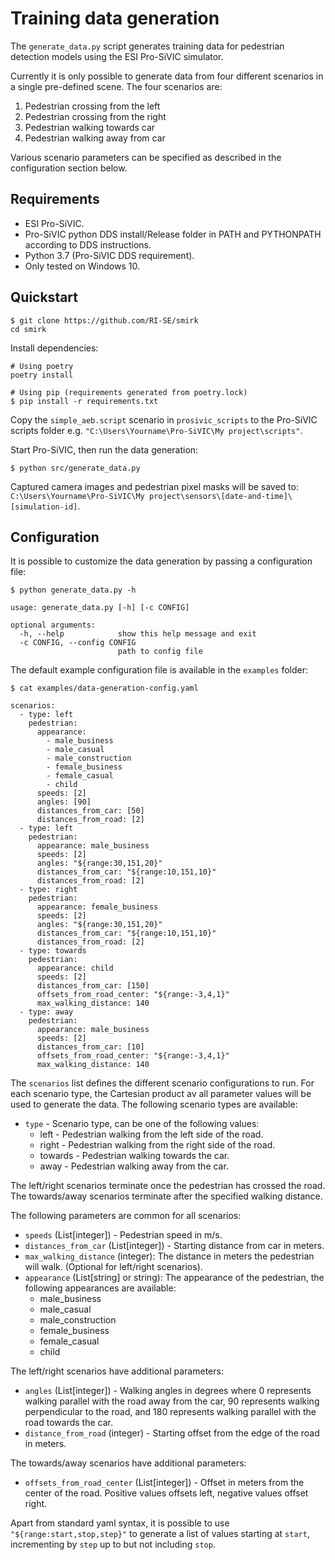 # Training data generation
The `generate_data.py` script generates training data for pedestrian detection models using the ESI Pro-SiVIC simulator.

Currently it is only possible to generate data from four different scenarios in a single pre-defined scene. The four scenarios are:

1. Pedestrian crossing from the left
2. Pedestrian crossing from the right
3. Pedestrian walking towards car
3. Pedestrian walking away from car

Various scenario parameters can be specified as described in the configuration section below.

## Requirements

* ESI Pro-SiVIC.
* Pro-SiVIC python DDS install/Release folder in PATH and PYTHONPATH according to DDS instructions.
* Python 3.7 (Pro-SiVIC DDS requirement).
* Only tested on Windows 10.

## Quickstart

```
$ git clone https://github.com/RI-SE/smirk
cd smirk
```

Install dependencies:

```
# Using poetry
poetry install

# Using pip (requirements generated from poetry.lock)
$ pip install -r requirements.txt
```

Copy the `simple_aeb.script` scenario in `prosivic_scripts` to the Pro-SiVIC scripts folder e.g. `"C:\Users\Yourname\Pro-SiVIC\My project\scripts"`.

Start Pro-SiVIC, then run the data generation:

```
$ python src/generate_data.py
```

Captured camera images and pedestrian pixel masks will be saved to: `C:\Users\Yourname\Pro-SiVIC\My project\sensors\[date-and-time]\[simulation-id]`.

## Configuration
It is possible to customize the data generation by passing a configuration file:

```
$ python generate_data.py -h

usage: generate_data.py [-h] [-c CONFIG]

optional arguments:
  -h, --help            show this help message and exit
  -c CONFIG, --config CONFIG
                        path to config file
```

The default example configuration file is available in the `examples` folder:

```
$ cat examples/data-generation-config.yaml

scenarios:
  - type: left
    pedestrian:
      appearance:
        - male_business
        - male_casual
        - male_construction
        - female_business
        - female_casual
        - child
      speeds: [2]
      angles: [90]
      distances_from_car: [50]
      distances_from_road: [2]
  - type: left
    pedestrian:
      appearance: male_business
      speeds: [2]
      angles: "${range:30,151,20}"
      distances_from_car: "${range:10,151,10}"
      distances_from_road: [2]
  - type: right
    pedestrian:
      appearance: female_business
      speeds: [2]
      angles: "${range:30,151,20}"
      distances_from_car: "${range:10,151,10}"
      distances_from_road: [2]
  - type: towards
    pedestrian:
      appearance: child
      speeds: [2]
      distances_from_car: [150]
      offsets_from_road_center: "${range:-3,4,1}"
      max_walking_distance: 140
  - type: away
    pedestrian:
      appearance: male_business
      speeds: [2]
      distances_from_car: [10]
      offsets_from_road_center: "${range:-3,4,1}"
      max_walking_distance: 140
```

The `scenarios` list defines the different scenario configurations to run. For each scenario type, the Cartesian product av all parameter values will be used to generate the data. The following scenario types are available:

* `type` - Scenario type, can be one of the following values:
  * left - Pedestrian walking from the left side of the road.
  * right - Pedestrian walking from the right side of the road.
  * towards - Pedestrian walking towards the car.
  * away - Pedestrian walking away from the car.

The left/right scenarios terminate once the pedestrian has crossed the road. The towards/away scenarios terminate after the specified walking distance.

The following parameters are common for all scenarios:

* `speeds` (List[integer]) - Pedestrian speed in m/s.
* `distances_from_car` (List[integer]) - Starting distance from car in meters.
* `max_walking_distance` (integer): The distance in meters the pedestrian will walk. (Optional for left/right scenarios).
* `appearance` (List[string] or string): The appearance of the pedestrian, the following appearances are available:
  * male_business
  * male_casual
  * male_construction
  * female_business
  * female_casual
  * child

The left/right scenarios have additional parameters:

* `angles` (List[integer]) - Walking angles in degrees where 0 represents walking parallel with the road away from the car, 90 represents walking perpendicular to the road, and 180 represents walking parallel with the road towards the car.
* `distance_from_road` (integer) - Starting offset from the edge of the road in meters.

The towards/away scenarios have additional parameters:

* `offsets_from_road_center` (List[integer]) - Offset in meters from the center of the road. Positive values offsets left, negative values offset right.

Apart from standard yaml syntax, it is possible to use `"${range:start,stop,step}"` to generate a list of values starting at `start`, incrementing by `step` up to but not including `stop`.
